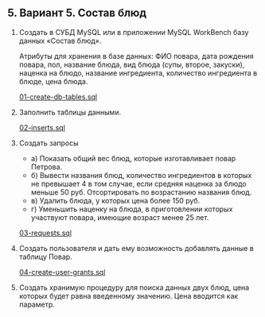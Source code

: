 ## 5. Вариант 5. Состав блюд

1. Создать в СУБД MySQL или в приложении MySQL WorkBench базу данных «Состав блюд».

    Атрибуты для хранения в базе данных: ФИО повара, дата рождения повара, пол, название блюда, вид блюда (супы, второе, закуски), наценка на блюдо, название ингредиента, количество ингредиента в блюде, цена блюда.

    [01-create-db-tables.sql](./01-create-db-tables.sql)

2. Заполнить таблицы данными.

    [02-inserts.sql](./02-inserts.sql)

3. Создать запросы
   - а) Показать общий вес блюд, которые изготавливает повар Петрова.
   - б) Вывести названия блюд, количество ингредиентов в которых не превышает 4 в том случае, если средняя наценка за блюдо меньше 50 руб. Отсортировать по возрастанию названия блюд.
   - в) Удалить блюда, у которых цена более 150 руб.
   - г) Уменьшить наценку на блюда, в приготовлении которых участвуют повара, имеющие возраст менее 25 лет.

    [03-requests.sql](./03-requests.sql)

4. Создать пользователя и дать ему возможность добавлять данные в таблицу Повар.

    [04-create-user-grants.sql](./04-create-user-grants.sql)

5. Создать хранимую процедуру для поиска данных двух блюд, цена которых будет равна введенному значению. Цена вводится как параметр.
